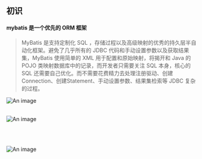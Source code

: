 ## 初识
#### <div class="biaoti2"></div> mybatis 是一个优先的 ORM 框架
> <span id='gonglian'> MyBatis 是支持定制化 SQL ，存储过程以及高级映射的优秀的持久层半自动化框架。避免了几乎所有的 JDBC 代码和手动设置参数以及获取结果集，MyBatis 使用简单的 XML 用于配置和原始映射，将揭开和 Java 的 POJO 类映射数据库中的记录，而开发者只需要关注 SQL 本身，核心的 SQL 还需要自己优化。而不需要花费精力去处理注册驱动、创建 Connection、创建Statement、手动设置参数、结果集检索等 JDBC 复杂的过程。</span>

![An image](/img/java/框架/mybatis/mybatis-01.png)
<br>
<br>

![An image](/img/java/框架/mybatis/mybatis-02.png)

<br>
<br>

![An image](/img/java/框架/mybatis/mybatis-03.png)